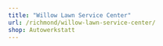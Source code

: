 ```yaml
---
title: "Willow Lawn Service Center"
url: /richmond/willow-lawn-service-center/
shop: Autowerkstatt
---
```

